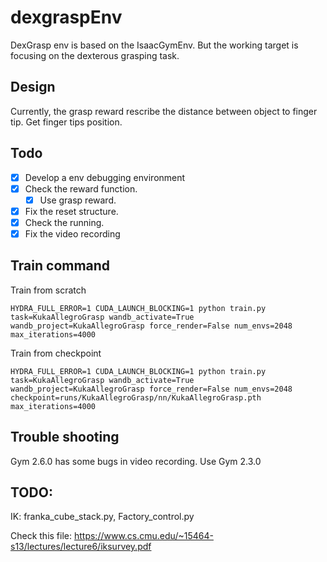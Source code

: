 # dexgraspEnv

DexGrasp env is based on the IsaacGymEnv. But the working target is focusing on the dexterous grasping task.

## Design

Currently, the grasp reward rescribe the distance between object to finger tip. Get finger tips position.

## Todo

- [x] Develop a env debugging environment
- [x] Check the reward function.
	- [x] Use grasp reward.
- [x] Fix the reset structure.
- [x] Check the running.
- [x] Fix the video recording

## Train command

Train from scratch

```
HYDRA_FULL_ERROR=1 CUDA_LAUNCH_BLOCKING=1 python train.py task=KukaAllegroGrasp wandb_activate=True wandb_project=KukaAllegroGrasp force_render=False num_envs=2048 max_iterations=4000
```

Train from checkpoint

```
HYDRA_FULL_ERROR=1 CUDA_LAUNCH_BLOCKING=1 python train.py task=KukaAllegroGrasp wandb_activate=True wandb_project=KukaAllegroGrasp force_render=False num_envs=2048 checkpoint=runs/KukaAllegroGrasp/nn/KukaAllegroGrasp.pth max_iterations=4000
```


## Trouble shooting
Gym 2.6.0 has some bugs in video recording. Use Gym 2.3.0

## TODO:

IK: franka_cube_stack.py, Factory_control.py

Check this file: https://www.cs.cmu.edu/~15464-s13/lectures/lecture6/iksurvey.pdf

